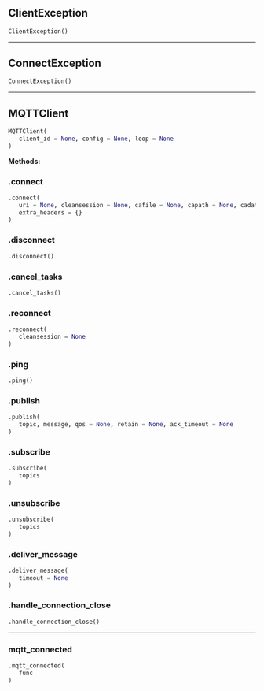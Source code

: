 #


## ClientException
```python 
ClientException()
```



----


## ConnectException
```python 
ConnectException()
```



----


## MQTTClient
```python 
MQTTClient(
   client_id = None, config = None, loop = None
)
```




**Methods:**


### .connect
```python
.connect(
   uri = None, cleansession = None, cafile = None, capath = None, cadata = None,
   extra_headers = {}
)
```


### .disconnect
```python
.disconnect()
```


### .cancel_tasks
```python
.cancel_tasks()
```


### .reconnect
```python
.reconnect(
   cleansession = None
)
```


### .ping
```python
.ping()
```


### .publish
```python
.publish(
   topic, message, qos = None, retain = None, ack_timeout = None
)
```


### .subscribe
```python
.subscribe(
   topics
)
```


### .unsubscribe
```python
.unsubscribe(
   topics
)
```


### .deliver_message
```python
.deliver_message(
   timeout = None
)
```


### .handle_connection_close
```python
.handle_connection_close()
```


----


### mqtt_connected
```python
.mqtt_connected(
   func
)
```

